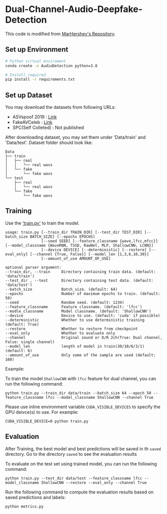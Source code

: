 # Dual-Channel-Audio-Deepfake-Detection

This code is modified from [MarHershey's Repository](https://github.com/MarkHershey/AudioDeepFakeDetection.git). 

## Set up Environment

```bash
# Python virtual enviroment
conda create -n AudioDetection python=3.8

# Install required
pip install -r requirements.txt
```


## Set up Dataset

You may download the datasets from following URLs:

- ASVspoof 2019 : [Link](https://www.asvspoof.org/index2019.html)
- FakeAVCeleb : [Link](https://sites.google.com/view/fakeavcelebdash-lab/)
- SPC(Self Colleted) : Not published

After downloading dataset, you may set them under 'Data/train' and 'Data/test'. Dataset folder should look like:

```
Data
├── train
│   ├── real
│   │   └── real wavs
│   └── fake
│       └── fake wavs
└── test
    ├── real
    │   └── real wavs
    └── fake
        └── fake wavs
```


## Training

Use the ['train.py'](train.py) to train the model.

```
usage: train.py [--train_dir TRAIN_DIR] [--test_dir TEST_DIR] [--batch_size BATCH_SIZE] [--epochs EPOCHS]
                [--seed SEED] [--feature_classname {wave,lfcc,mfcc}] [--model_classname {WaveRNN, TSSD, RawNet, MLP, ShallowCNN, LCNN}]
                [--device DEVICE] [--deterministic] [--restore] [--eval_only] [--channel {True, False}] [--model_len {1,3,6,10,30}] 
                [--amount_of_use AMOUNT_OF_USE]

optional parser argument:
--train_dir, --train     Directory containing train data. (default: 'data/train')
--test_dir , --test      Directory containing test data. (default: 'data/test')
--batch_size             Batch_size. (default: 64)
--epochs                 Number of maximum epochs to train. (default: 50)
--seed                   Random seed. (default: 1234)
--feature_classname      Feature classname. (default: 'lfcc')
--modle_classname        Model classname. (default: 'ShallowCNN')
--device                 Device to use. (default: 'cuda' if possible)
--deterministic          Whether to use deterministic training (default: True)
--restore                Whether to restore from checkpoint
--eval_only              Whether to evaluate only
--channel                Original sound or D/R 2ch(True: Dual channel, False: single channel)
--model_len              length of model in train(30/10/6/3/1) (default: 6)
--amount_of_use          Only some of the sample are used (default: 160)
```


Example:

To train the model `ShallowCNN` with `lfcc` feature for dual channel,
you can run the following command:
```
python train.py --train_dir data/train --batch_size 64 --epoch 50 --feature_classname lfcc --model_classname ShallowCNN --channel True
```

Please use inline environment variable `CUDA_VISIBLE_DEVICES` to specify the GPU deivce(s) to use. For example:
```
CUDA_VISIBLE_DEVICE=0 python train.py
```


## Evaluation


After Training, the best model and best predictions will be saved in th `saved` directory. Go to the directory `saved` to see the evaluation results

To evaluate on the test set using trained model, you can run the following command:
```
python train.py --test_dir data/test --feature_classname lfcc --model_classname ShallowCNN --restore --eval_only --channel True
```

Run the following command to compute the evaluation results based on saved predictions and labels:
```
python metrics.py
```

